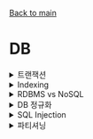 [Back to main](/README.md)
# DB

<details>
<summary> 트랜잭션 </summary>

- 데이터베이스의 상태를 변화시키기 해서 수행하는 작업의 단위
- 트랜잭션은 작업의 완전성을 보장해주는 것
- 작업들을 모두 처리하거나 처리하지 못할 경우 이전 상태로 복구하여 작업의 일부만 적용되는 현상이 발생하지 않도록 만들어주는 것
- 하나의 트랜잭션은 Commit 되거나 Rollback 됨
  
### 트랜잭션의 특성 ACID
1. 원자성 (Atomicity)
   - 작업이 모두 반영되거나 모두 반영되지 않아야 함
2. 일관성 (Consistency)
   - 실행이 완료되면 언제나 일관성 있는 상태를 유지해야 함
3. 독립성 (Isolation)
   - 둘 이상의 트랜잭션이 동시에 실행될 경우 서로 연산에 끼어들 수 없어야함
4. 영속성 (Durability)
   - 완료된 결과는 영구적으로 반영되어야함

### 트랜잭션의 상태


### 트랜잭션

</details>

<details>
<summary> Indexing </summary>

- Index란 테이블을 처음부터 끝까지 검색하지 않고 인덱스를 검색하여 해당 자료의 테이블을 엑세스 하는 방법

- 인덱스는 항상 정렬된 상태를 유지하며 메모리 영역에 일종의 목차를 생성하는 것으로, 검색의 범위를 줄여 속도를 높일 수 있으나
- 새로운 값을 추가하거나 수정할 경우 쿼리문에 실행 속도가 느려진다는 단점이 있음

- 하나의 쇼핑몰에 여러가지 카테고리가 존재해 해당 카테고리의 상품을 조회 시 인덱스 기능을 활용한다면 큰 효율을 발휘하지만
- 인스타그램과 같은 소셜 서비스처럼 게시글의 작성, 수정, 삭제가 많은 서비스에서는 성능이 저하됨

</details>

<details>
<summary> RDBMS vs NoSQL </summary>

### RDBMS
관계형 데이터베이스 관리 시스템의 약자로 관계형 데이터베이스를 관리하는 시스템
- 관계형 데이터 모델을 기초로 두고 모든 데이터를 2차원 테이블 형태로 표현하는 DB
  - 장점
    - 스키마에 따라 데이터를 저장해야하여 명확한 데이터 구조를 보장
    - 각 데이터를 중복 없이 한번만 저장할 수 있음
  - 단점
    - 시스템이 커질수록 쿼리가 복잡해지고 성능이 저하됨
    - 스키마로 인해 데이터가 유연하지 못함

- 테이블간의 관계에서 외래 키를 이용한 테이블 간 Join이 가능하다는게 큰 특징
- 수직적 확장

### NoSQL
Not only SQL의 약자, RDBMS와 반대로 데이터간의 관계를 정의하지 않고, 스키마가 없어 좀 더 자유롭게 데이터를 관리, 컬렉션이라는 형태로 데이터를 관리
- 장점
  - 스키마 없어 자유로운 데이터 구조를 가짐
  - 언제든 저장된 데이터를 조정하고 새로운 필드 수정 가능
- 단점 
  - 데이터 중복이 발생할 수 있고, 중복된 데이터가 변경될 경우 수정을 모든 컬렉션에서 수행해야 함
  - 스키마가 없어 명확한 데이터 구조를 보장하지 않으며 데이터 구조 결정이 어려울 수 있음
- 수평적 확장

### 차이점
- 스키마가 있고 없는 것이 가장 큰 차이점.
- RDBMS는 스키마가 있기에 명확한 데이터 구조를 보장하지만, 데이터가 유연하지 못하고 NoSQL은 스키마가 없어 자유로운 데이터 구조를 가질 수 있지만, 데이터 구조 결정이 어려울 수 있음

</details>

<details>
<summary> DB 정규화 </summary>
하나의 릴레이션에 하나의 의미만 존재하도록 릴레이션을 분해하는 과정, 데이터의 일관성, 최소한의 데이터 중복, 최대한의 데이터 유연성을 위한 방법

### 정규화는 왜 하는가
- 불필요한 데이터를 제거해 불필요한 중복을 최소화
- 삽입/갱신/삭제 시 발생할 수 있는 각종 이상 현상을 방지하기 위해, 구성을 논리적이고 직관적으로 하고자 정규화
  - 삽입 이상: 자료를 삽입할 때 특정 속성에 해당하는 값이 없어 Null을 입력
  - 갱신 이상: 중복된 데이터 중 일부만 수정되어 데이터 모순이 일어나는 현상
  - 삭제 이상: 어떤 정보를 삭제하면, 의도하지 않은 다른 정보까지 삭제되어버리는 현상

### 정규화 과정 
- 제1 정규형
  - 테이블의 컬럼이 하나의 값을 갖도록 분해
- 제2 정규형
  - 제1 정규형을 만족하고, 기본키가 아닌 속성이 기본키에 완전 함수 종속이도록 분해 
  - 완전 함수 종속: 기본키의 부분 집합이 다른 값을 결정하지 않는 것
- 제3 정규형
  - 제2 정규형을 만족하고, 이행적 함수 종속을 없애도록 분해
  - A -> B, B -> C 일때 A -> C가 성립되어야함
- BCNF 정규형
  - 제3 정규형을 만족하고, 함수 종속성 X -> Y가 성립할 때 모든 결정자 X가 후보키가 되도록 분해
- 제4 정규형
  - BCNF 정규형을 만족하고 다치 종속이 없어야 함
  - 다치 종속: 최소 3개의 컬럼이 있고 (A,B,C) 에서 A->B와 A->C인 경우에 B와 C가 독립적
    - A->B 일때 하나의 A값에 여러 개의 B값이 존재하면 다치 종속성
- 제5 정규형
  - 제4 정규형을 만족하고, 조인 종속이 없어야하며 조인 연산을 했을 때 손실이 없어야 함
  - 중복을 제거하기 위해 분해할 수 있을 만큼 전부 분해하는 것

### 정규화의 단점
- 릴레이션의 분해로 인해 릴레이션 간의 조인 연산이 많아짐, 이로 인해 질의에 대한 응답 시간이 느려질 수 있음

### 역정규화
- 정규화를 거쳐 조인 연산이 많아진 경우, 이로 인해 성능이 저하될 우려가 있음
- 성능 문제가 있는 (읽기작업이 많이 필요한) DB의 전반적인 성능을 향상시키기 위함

</details>

<details>
<summary> SQL Injection </summary>

- SQL Injection이란 공격자가 악의적인 의도를 갖는 SQL 구문을 삽입하여 DB를 비정상적으로 조작하는 공격 기법

</details> 

<details>
<summary> 파티셔닝 </summary>

- DB를 여러 부분으로 분할하는 방법, DB가 너무 커져서 조회하는 시간이 길어질 때 성능 이슈를 방지하고자 사용

- 수직 파티셔닝
  - 같은 DB 내에서 분할
  - 하나의 테이블의 각 행을 다른 테이블에 분산시키는 것
- 샤딩
  - 다른 DB를 하나 더 파는 것
  - 다른 DB에 하나의 테이블의 각 행을 분산시키는 것

</details> 

<!-- 
<details>
<summary> </summary>

</details> 
-->